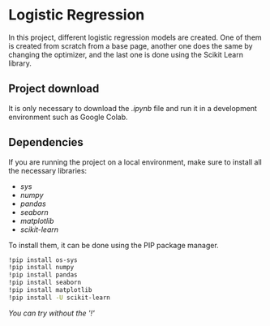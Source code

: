 # Logistic Regression

In this project, different logistic regression models are created. One of them is created from scratch from a base page, another one does the same by changing the optimizer, and the last one is done using the Scikit Learn library.

## Project download

It is only necessary to download the *.ipynb* file and run it in a development environment such as Google Colab.

## Dependencies

If you are running the project on a local environment, make sure to install all the necessary libraries:
* *sys*
* *numpy*
* *pandas*
* *seaborn*
* *matplotlib*
* *scikit-learn*

To install them, it can be done using the PIP package manager.

```bash
!pip install os-sys
!pip install numpy
!pip install pandas
!pip install seaborn
!pip install matplotlib
!pip install -U scikit-learn
```

*You can try without the '!'*

